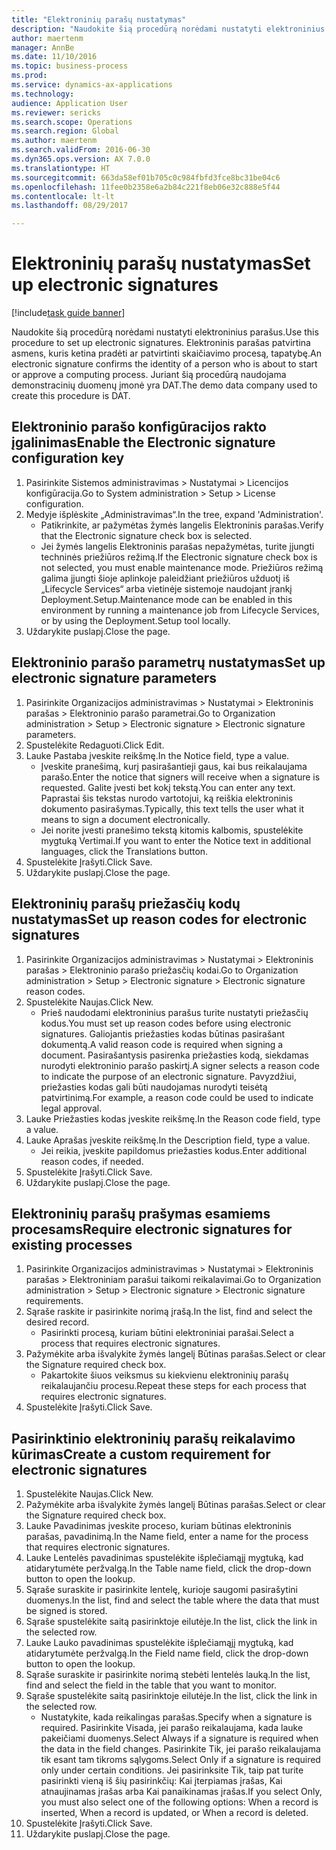 ```yaml
--- 
title: "Elektroninių parašų nustatymas"
description: "Naudokite šią procedūrą norėdami nustatyti elektroninius parašus."
author: maertenm
manager: AnnBe
ms.date: 11/10/2016
ms.topic: business-process
ms.prod: 
ms.service: dynamics-ax-applications
ms.technology: 
audience: Application User
ms.reviewer: sericks
ms.search.scope: Operations
ms.search.region: Global
ms.author: maertenm
ms.search.validFrom: 2016-06-30
ms.dyn365.ops.version: AX 7.0.0
ms.translationtype: HT
ms.sourcegitcommit: 663da58ef01b705c0c984fbfd3fce8bc31be04c6
ms.openlocfilehash: 11fee0b2358e6a2b84c221f8eb06e32c888e5f44
ms.contentlocale: lt-lt
ms.lasthandoff: 08/29/2017

---
```

# <a name="set-up-electronic-signatures"></a><span data-ttu-id="2b012-103">Elektroninių parašų nustatymas</span><span class="sxs-lookup"><span data-stu-id="2b012-103">Set up electronic signatures</span></span>

[!include[task guide banner](../../includes/task-guide-banner.md)]

<span data-ttu-id="2b012-104">Naudokite šią procedūrą norėdami nustatyti elektroninius parašus.</span><span class="sxs-lookup"><span data-stu-id="2b012-104">Use this procedure to set up electronic signatures.</span></span> <span data-ttu-id="2b012-105">Elektroninis parašas patvirtina asmens, kuris ketina pradėti ar patvirtinti skaičiavimo procesą, tapatybę.</span><span class="sxs-lookup"><span data-stu-id="2b012-105">An electronic signature confirms the identity of a person who is about to start or approve a computing process.</span></span> <span data-ttu-id="2b012-106">Juriant šią procedūrą naudojama demonstracinių duomenų įmonė yra DAT.</span><span class="sxs-lookup"><span data-stu-id="2b012-106">The demo data company used to create this procedure is DAT.</span></span>


## <a name="enable-the-electronic-signature-configuration-key"></a><span data-ttu-id="2b012-107">Elektroninio parašo konfigūracijos rakto įgalinimas</span><span class="sxs-lookup"><span data-stu-id="2b012-107">Enable the Electronic signature configuration key</span></span>
1. <span data-ttu-id="2b012-108">Pasirinkite Sistemos administravimas > Nustatymai > Licencijos konfigūracija.</span><span class="sxs-lookup"><span data-stu-id="2b012-108">Go to System administration > Setup > License configuration.</span></span>
2. <span data-ttu-id="2b012-109">Medyje išplėskite „Administravimas“.</span><span class="sxs-lookup"><span data-stu-id="2b012-109">In the tree, expand 'Administration'.</span></span>
    * <span data-ttu-id="2b012-110">Patikrinkite, ar pažymėtas žymės langelis Elektroninis parašas.</span><span class="sxs-lookup"><span data-stu-id="2b012-110">Verify that the Electronic signature check box is selected.</span></span>  
    * <span data-ttu-id="2b012-111">Jei žymės langelis Elektroninis parašas nepažymėtas, turite įjungti techninės priežiūros režimą.</span><span class="sxs-lookup"><span data-stu-id="2b012-111">If the Electronic signature check box is not selected, you must enable maintenance mode.</span></span> <span data-ttu-id="2b012-112">Priežiūros režimą galima įjungti šioje aplinkoje paleidžiant priežiūros užduotį iš „Lifecycle Services“ arba vietinėje sistemoje naudojant įrankį Deployment.Setup.</span><span class="sxs-lookup"><span data-stu-id="2b012-112">Maintenance mode can be enabled in this environment by running a maintenance job from Lifecycle Services, or by using the Deployment.Setup tool locally.</span></span>  
3. <span data-ttu-id="2b012-113">Uždarykite puslapį.</span><span class="sxs-lookup"><span data-stu-id="2b012-113">Close the page.</span></span>

## <a name="set-up-electronic-signature-parameters"></a><span data-ttu-id="2b012-114">Elektroninio parašo parametrų nustatymas</span><span class="sxs-lookup"><span data-stu-id="2b012-114">Set up electronic signature parameters</span></span>
1. <span data-ttu-id="2b012-115">Pasirinkite Organizacijos administravimas > Nustatymai > Elektroninis parašas > Elektroninio parašo parametrai.</span><span class="sxs-lookup"><span data-stu-id="2b012-115">Go to Organization administration > Setup > Electronic signature > Electronic signature parameters.</span></span>
2. <span data-ttu-id="2b012-116">Spustelėkite Redaguoti.</span><span class="sxs-lookup"><span data-stu-id="2b012-116">Click Edit.</span></span>
3. <span data-ttu-id="2b012-117">Lauke Pastaba įveskite reikšmę.</span><span class="sxs-lookup"><span data-stu-id="2b012-117">In the Notice field, type a value.</span></span>
    * <span data-ttu-id="2b012-118">Įveskite pranešimą, kurį pasirašantieji gaus, kai bus reikalaujama parašo.</span><span class="sxs-lookup"><span data-stu-id="2b012-118">Enter the notice that signers will receive when a signature is requested.</span></span> <span data-ttu-id="2b012-119">Galite įvesti bet kokį tekstą.</span><span class="sxs-lookup"><span data-stu-id="2b012-119">You can enter any text.</span></span> <span data-ttu-id="2b012-120">Paprastai šis tekstas nurodo vartotojui, ką reiškia elektroninis dokumento pasirašymas.</span><span class="sxs-lookup"><span data-stu-id="2b012-120">Typically, this text tells the user what it means to sign a document electronically.</span></span>  
    * <span data-ttu-id="2b012-121">Jei norite įvesti pranešimo tekstą kitomis kalbomis, spustelėkite mygtuką Vertimai.</span><span class="sxs-lookup"><span data-stu-id="2b012-121">If you want to enter the Notice text in additional languages, click the Translations button.</span></span>  
4. <span data-ttu-id="2b012-122">Spustelėkite Įrašyti.</span><span class="sxs-lookup"><span data-stu-id="2b012-122">Click Save.</span></span>
5. <span data-ttu-id="2b012-123">Uždarykite puslapį.</span><span class="sxs-lookup"><span data-stu-id="2b012-123">Close the page.</span></span>

## <a name="set-up-reason-codes-for-electronic-signatures"></a><span data-ttu-id="2b012-124">Elektroninių parašų priežasčių kodų nustatymas</span><span class="sxs-lookup"><span data-stu-id="2b012-124">Set up reason codes for electronic signatures</span></span>
1. <span data-ttu-id="2b012-125">Pasirinkite Organizacijos administravimas > Nustatymai > Elektroninis parašas > Elektroninio parašo priežasčių kodai.</span><span class="sxs-lookup"><span data-stu-id="2b012-125">Go to Organization administration > Setup > Electronic signature > Electronic signature reason codes.</span></span>
2. <span data-ttu-id="2b012-126">Spustelėkite Naujas.</span><span class="sxs-lookup"><span data-stu-id="2b012-126">Click New.</span></span>
    * <span data-ttu-id="2b012-127">Prieš naudodami elektroninius parašus turite nustatyti priežasčių kodus.</span><span class="sxs-lookup"><span data-stu-id="2b012-127">You must set up reason codes before using electronic signatures.</span></span> <span data-ttu-id="2b012-128">Galiojantis priežasties kodas būtinas pasirašant dokumentą.</span><span class="sxs-lookup"><span data-stu-id="2b012-128">A valid reason code is required when signing a document.</span></span>     <span data-ttu-id="2b012-129">Pasirašantysis pasirenka priežasties kodą, siekdamas nurodyti elektroninio parašo paskirtį.</span><span class="sxs-lookup"><span data-stu-id="2b012-129">A signer selects a reason code to indicate the purpose of an electronic signature.</span></span> <span data-ttu-id="2b012-130">Pavyzdžiui, priežasties kodas gali būti naudojamas nurodyti teisėtą patvirtinimą.</span><span class="sxs-lookup"><span data-stu-id="2b012-130">For example, a reason code could be used to indicate legal approval.</span></span>  
3. <span data-ttu-id="2b012-131">Lauke Priežasties kodas įveskite reikšmę.</span><span class="sxs-lookup"><span data-stu-id="2b012-131">In the Reason code field, type a value.</span></span>
4. <span data-ttu-id="2b012-132">Lauke Aprašas įveskite reikšmę.</span><span class="sxs-lookup"><span data-stu-id="2b012-132">In the Description field, type a value.</span></span>
    * <span data-ttu-id="2b012-133">Jei reikia, įveskite papildomus priežasties kodus.</span><span class="sxs-lookup"><span data-stu-id="2b012-133">Enter additional reason codes, if needed.</span></span>  
5. <span data-ttu-id="2b012-134">Spustelėkite Įrašyti.</span><span class="sxs-lookup"><span data-stu-id="2b012-134">Click Save.</span></span>
6. <span data-ttu-id="2b012-135">Uždarykite puslapį.</span><span class="sxs-lookup"><span data-stu-id="2b012-135">Close the page.</span></span>

## <a name="require-electronic-signatures-for-existing-processes"></a><span data-ttu-id="2b012-136">Elektroninių parašų prašymas esamiems procesams</span><span class="sxs-lookup"><span data-stu-id="2b012-136">Require electronic signatures for existing processes</span></span>
1. <span data-ttu-id="2b012-137">Pasirinkite Organizacijos administravimas > Nustatymai > Elektroninis parašas > Elektroniniam parašui taikomi reikalavimai.</span><span class="sxs-lookup"><span data-stu-id="2b012-137">Go to Organization administration > Setup > Electronic signature > Electronic signature requirements.</span></span>
2. <span data-ttu-id="2b012-138">Sąraše raskite ir pasirinkite norimą įrašą.</span><span class="sxs-lookup"><span data-stu-id="2b012-138">In the list, find and select the desired record.</span></span>
    * <span data-ttu-id="2b012-139">Pasirinkti procesą, kuriam būtini elektroniniai parašai.</span><span class="sxs-lookup"><span data-stu-id="2b012-139">Select a process that requires electronic signatures.</span></span>  
3. <span data-ttu-id="2b012-140">Pažymėkite arba išvalykite žymės langelį Būtinas parašas.</span><span class="sxs-lookup"><span data-stu-id="2b012-140">Select or clear the Signature required check box.</span></span>
    * <span data-ttu-id="2b012-141">Pakartokite šiuos veiksmus su kiekvienu elektroninių parašų reikalaujančiu procesu.</span><span class="sxs-lookup"><span data-stu-id="2b012-141">Repeat these steps for each process that requires electronic signatures.</span></span>  
4. <span data-ttu-id="2b012-142">Spustelėkite Įrašyti.</span><span class="sxs-lookup"><span data-stu-id="2b012-142">Click Save.</span></span>

## <a name="create-a-custom-requirement-for-electronic-signatures"></a><span data-ttu-id="2b012-143">Pasirinktinio elektroninių parašų reikalavimo kūrimas</span><span class="sxs-lookup"><span data-stu-id="2b012-143">Create a custom requirement for electronic signatures</span></span>
1. <span data-ttu-id="2b012-144">Spustelėkite Naujas.</span><span class="sxs-lookup"><span data-stu-id="2b012-144">Click New.</span></span>
2. <span data-ttu-id="2b012-145">Pažymėkite arba išvalykite žymės langelį Būtinas parašas.</span><span class="sxs-lookup"><span data-stu-id="2b012-145">Select or clear the Signature required check box.</span></span>
3. <span data-ttu-id="2b012-146">Lauke Pavadinimas įveskite proceso, kuriam būtinas elektroninis parašas, pavadinimą.</span><span class="sxs-lookup"><span data-stu-id="2b012-146">In the Name field, enter a name for the process that requires electronic signatures.</span></span>
4. <span data-ttu-id="2b012-147">Lauke Lentelės pavadinimas spustelėkite išplečiamąjį mygtuką, kad atidarytumėte peržvalgą.</span><span class="sxs-lookup"><span data-stu-id="2b012-147">In the Table name field, click the drop-down button to open the lookup.</span></span>
5. <span data-ttu-id="2b012-148">Sąraše suraskite ir pasirinkite lentelę, kurioje saugomi pasirašytini duomenys.</span><span class="sxs-lookup"><span data-stu-id="2b012-148">In the list, find and select the table where the data that must be signed is stored.</span></span>
6. <span data-ttu-id="2b012-149">Sąraše spustelėkite saitą pasirinktoje eilutėje.</span><span class="sxs-lookup"><span data-stu-id="2b012-149">In the list, click the link in the selected row.</span></span>
7. <span data-ttu-id="2b012-150">Lauke Lauko pavadinimas spustelėkite išplečiamąjį mygtuką, kad atidarytumėte peržvalgą.</span><span class="sxs-lookup"><span data-stu-id="2b012-150">In the Field name field, click the drop-down button to open the lookup.</span></span>
8. <span data-ttu-id="2b012-151">Sąraše suraskite ir pasirinkite norimą stebėti lentelės lauką.</span><span class="sxs-lookup"><span data-stu-id="2b012-151">In the list, find and select the field in the table that you want to monitor.</span></span>
9. <span data-ttu-id="2b012-152">Sąraše spustelėkite saitą pasirinktoje eilutėje.</span><span class="sxs-lookup"><span data-stu-id="2b012-152">In the list, click the link in the selected row.</span></span>
    * <span data-ttu-id="2b012-153">Nustatykite, kada reikalingas parašas.</span><span class="sxs-lookup"><span data-stu-id="2b012-153">Specify when a signature is required.</span></span>     <span data-ttu-id="2b012-154">Pasirinkite Visada, jei parašo reikalaujama, kada lauke pakeičiami duomenys.</span><span class="sxs-lookup"><span data-stu-id="2b012-154">Select Always if a signature is required when the data in the field changes.</span></span>     <span data-ttu-id="2b012-155">Pasirinkite Tik, jei parašo reikalaujama tik esant tam tikroms sąlygoms.</span><span class="sxs-lookup"><span data-stu-id="2b012-155">Select Only if a signature is required only under certain conditions.</span></span> <span data-ttu-id="2b012-156">Jei pasirinksite Tik, taip pat turite pasirinkti vieną iš šių pasirinkčių: Kai įterpiamas įrašas, Kai atnaujinamas įrašas arba Kai panaikinamas įrašas.</span><span class="sxs-lookup"><span data-stu-id="2b012-156">If you select Only, you must also select one of the following options: When a record is inserted, When a record is updated, or When a record is deleted.</span></span>  
10. <span data-ttu-id="2b012-157">Spustelėkite Įrašyti.</span><span class="sxs-lookup"><span data-stu-id="2b012-157">Click Save.</span></span>
11. <span data-ttu-id="2b012-158">Uždarykite puslapį.</span><span class="sxs-lookup"><span data-stu-id="2b012-158">Close the page.</span></span>


